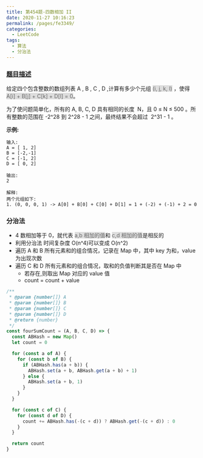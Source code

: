 ```yaml
---
title: 第454题-四数相加 II
date: 2020-11-27 10:16:23
permalink: /pages/fe3349/
categories:
  - LeetCode
tags:
  - 算法
  - 分治法
---
```


### [题目描述](https://leetcode-cn.com/problems/4sum-ii/)

给定四个包含整数的数组列表 A , B , C , D ,计算有多少个元组 <span style="background: #ddd; color: #666;">(i, j, k, l)</span> ，使得 <span style="background: #ddd; color: #666;">A[i] + B[j] + C[k] + D[l] = 0</span>。

为了使问题简单化，所有的 A, B, C, D 具有相同的长度  N，且 0 ≤ N ≤ 500 。所有整数的范围在 -2^28 到 2^28 - 1 之间，最终结果不会超过  2^31 - 1 。

<!-- more -->

**示例:**

```
输入:
A = [ 1, 2]
B = [-2,-1]
C = [-1, 2]
D = [ 0, 2]

输出:
2

解释:
两个元组如下:
1. (0, 0, 0, 1) -> A[0] + B[0] + C[0] + D[1] = 1 + (-2) + (-1) + 2 = 0
```

### 分治法

- 4 数相加等于 0，就代表 <span style="background: #ddd; color: #666;">a,b 相加的值</span>和 <span style="background: #ddd; color: #666;">c,d 相加的值</span>是相反的
- 利用分治法 时间复杂度 O(n^4)可以变成 O(n^2)
- 遍历 A 和 B 所有元素和的组合情况，记录在 Map 中，其中 key 为和，value 为出现次数
- 遍历 C 和 D 所有元素和的组合情况，取和的负值判断其是否在 Map 中
  - 若存在,则取出 Map 对应的 value 值
  - count = count + value



```JavaScript
/**
 * @param {number[]} A
 * @param {number[]} B
 * @param {number[]} C
 * @param {number[]} D
 * @return {number}
 */
const fourSumCount = (A, B, C, D) => {
  const ABHash = new Map()
  let count = 0

  for (const a of A) {
    for (const b of B) {
      if (ABHash.has(a + b)) {
        ABHash.set(a + b, ABHash.get(a + b) + 1)
      } else {
        ABHash.set(a + b, 1)
      }
    }
  }

  for (const c of C) {
    for (const d of D) {
      count += ABHash.has(-(c + d)) ? ABHash.get(-(c + d)) : 0
    }
  }

  return count
}
```
